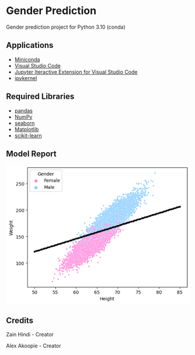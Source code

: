# Gender Prediction

Gender prediction project for Python 3.10 (conda)

## Applications

* [Miniconda](https://docs.conda.io/en/latest/miniconda.html "Miniconda download")
* [Visual Studio Code](https://code.visualstudio.com/download "Visual Studio Code download")
* [Jupyter Iteractive Extension for Visual Studio Code](https://marketplace.visualstudio.com/items?itemName=ms-toolsai.jupyter "Jupyter Extension for Visual Studio Code installation page")
* [ipykernel](https://pypi.org/project/ipykernel/ "ipykernel for Jupyter")

## Required Libraries

* [pandas](https://pandas.pydata.org/)
* [NumPy](https://numpy.org/)
* [seaborn](https://seaborn.pydata.org/)
* [Matplotlib](https://matplotlib.org/)
* [scikit-learn](https://scikit-learn.org/stable/)

## Model Report

![Model Output](output.png)

## Credits

Zain Hindi - Creator

Alex Akoopie - Creator
